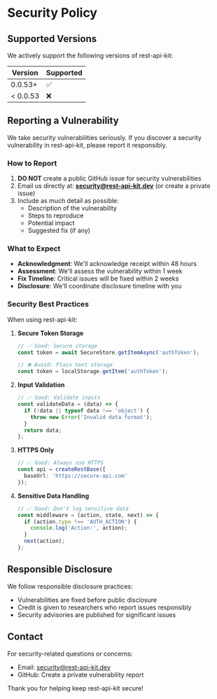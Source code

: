# Security Policy

## Supported Versions

We actively support the following versions of rest-api-kit:

| Version | Supported          |
| ------- | ------------------ |
| 0.0.53+ | :white_check_mark: |
| < 0.0.53| :x:                |

## Reporting a Vulnerability

We take security vulnerabilities seriously. If you discover a security vulnerability in rest-api-kit, please report it responsibly.

### How to Report

1. **DO NOT** create a public GitHub issue for security vulnerabilities
2. Email us directly at: **security@rest-api-kit.dev** (or create a private issue)
3. Include as much detail as possible:
   - Description of the vulnerability
   - Steps to reproduce
   - Potential impact
   - Suggested fix (if any)

### What to Expect

- **Acknowledgment**: We'll acknowledge receipt within 48 hours
- **Assessment**: We'll assess the vulnerability within 1 week
- **Fix Timeline**: Critical issues will be fixed within 2 weeks
- **Disclosure**: We'll coordinate disclosure timeline with you

### Security Best Practices

When using rest-api-kit:

1. **Secure Token Storage**
   ```typescript
   // ✅ Good: Secure storage
   const token = await SecureStore.getItemAsync('authToken');
   
   // ❌ Avoid: Plain text storage
   const token = localStorage.getItem('authToken');
   ```

2. **Input Validation**
   ```typescript
   // ✅ Good: Validate inputs
   const validateData = (data) => {
     if (!data || typeof data !== 'object') {
       throw new Error('Invalid data format');
     }
     return data;
   };
   ```

3. **HTTPS Only**
   ```typescript
   // ✅ Good: Always use HTTPS
   const api = createRestBase({
     baseUrl: 'https://secure-api.com'
   });
   ```

4. **Sensitive Data Handling**
   ```typescript
   // ✅ Good: Don't log sensitive data
   const middleware = (action, state, next) => {
     if (action.type !== 'AUTH_ACTION') {
       console.log('Action:', action);
     }
     next(action);
   };
   ```

## Responsible Disclosure

We follow responsible disclosure practices:

- Vulnerabilities are fixed before public disclosure
- Credit is given to researchers who report issues responsibly
- Security advisories are published for significant issues

## Contact

For security-related questions or concerns:
- Email: security@rest-api-kit.dev
- GitHub: Create a private vulnerability report

Thank you for helping keep rest-api-kit secure!
